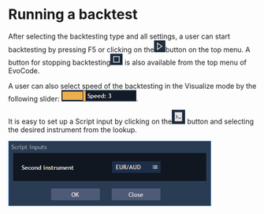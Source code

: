 # Running a backtest

After selecting the backtesting type and all settings, a user can start backtesting by pressing F5 or clicking on the![](../../.gitbook/assets/1%20%2871%29.png)button on the top menu. A button for stopping backtesting![](../../.gitbook/assets/2%20%2860%29.png)
is also available from the top menu of EvoCode.

A user can also select speed of the backtesting in the Visualize mode by the following slider: ![](../../.gitbook/assets/3%20%2825%29.png).

It is easy to set up a Script input by clicking on the![](../../.gitbook/assets/4%20%2811%29.png)
button and selecting the desired instrument from the lookup.

![](../../.gitbook/assets/5%20%2829%29.png)

 

